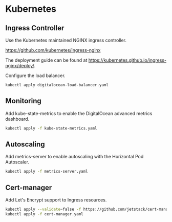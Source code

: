 # Kubernetes

## Ingress Controller

Use the Kubernetes maintained NGINX ingress controller.

https://github.com/kubernetes/ingress-nginx

The deployment guide can be found at https://kubernetes.github.io/ingress-nginx/deploy/.

Configure the load balancer.

```bash
kubectl apply digitalocean-load-balancer.yaml
```

## Monitoring

Add kube-state-metrics to enable the DigitalOcean advanced metrics dashboard.

```bash
kubectl apply -f kube-state-metrics.yaml
```

## Autoscaling

Add metrics-server to enable autoscaling with the Horizontal Pod Autoscaler.

```bash
kubectl apply -f metrics-server.yaml
```

## Cert-manager

Add Let's Encrypt support to Ingress resources.

```bash
kubectl apply --validate=false -f https://github.com/jetstack/cert-manager/releases/download/v0.16.0/cert-manager.yaml
kubectl apply -f cert-manager.yaml
```
